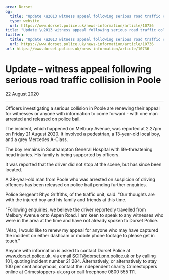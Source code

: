 ```yaml
area: Dorset
og:
  title: "Update \u2013 witness appeal following serious road traffic collision in Poole"
  type: website
  url: https://www.dorset.police.uk/news-information/article/10736
title: "Update \u2013 witness appeal following serious road traffic collision in Poole |"
twitter:
  title: "Update \u2013 witness appeal following serious road traffic collision in Poole"
  url: https://www.dorset.police.uk/news-information/article/10736
url: https://www.dorset.police.uk/news-information/article/10736
```

# Update – witness appeal following serious road traffic collision in Poole

22 August 2020

* * *

Officers investigating a serious collision in Poole are renewing their appeal for witnesses or anyone with information to come forward - with one man arrested and released on police bail.

The incident, which happened on Melbury Avenue, was reported at 2.27pm on Friday 21 August 2020. It involved a pedestrian, a 13-year-old local boy, and a grey Mercedes A-Class.

The boy remains in Southampton General Hospital with life-threatening head injuries. His family is being supported by officers.

It was reported that the driver did not stop at the scene, but has since been located.

A 28-year-old man from Poole who was arrested on suspicion of driving offences has been released on police bail pending further enquiries.

Police Sergeant Rhys Griffiths, of the traffic unit, said: "Our thoughts are with the injured boy and his family and friends at this time.

"Following enquiries, we believe the driver reportedly travelled from Melbury Avenue onto Aspen Road. I am keen to speak to any witnesses who were in the area at the time and have not already spoken to Dorset Police.

"Also, I would like to renew my appeal for anyone who may have captured the incident on either dashcam or mobile phone footage to please get in touch."

Anyone with information is asked to contact Dorset Police at www.dorset.police.uk, via email SCIT@dorset.pnn.police.uk or by calling 101, quoting incident number 21:284. Alternatively, or alternatively to stay 100 per cent anonymous, contact the independent charity Crimestoppers online at Crimestoppers-uk.org or call freephone 0800 555 111.
